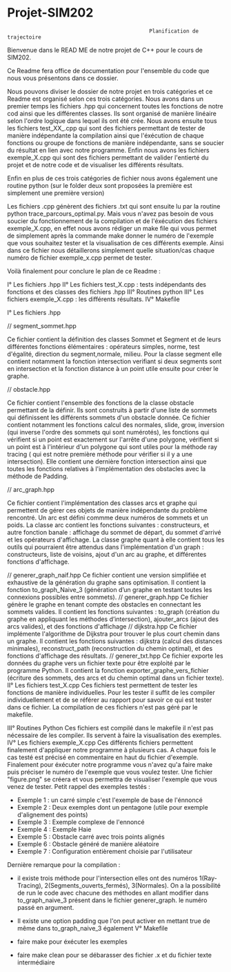 # Projet-SIM202
                                                  Planification de trajectoire   
Bienvenue dans le READ ME de notre projet de C++ pour le cours de SIM202.

Ce Readme fera office de documentation pour l'ensemble du code que nous vous présentons dans ce dossier. 

Nous pouvons diviser le dossier de notre projet en trois catégories et ce Readme est organisé selon ces trois catégories. Nous avons dans un premier temps les fichiers .hpp qui concernent toutes les fonctions de notre cod ainsi que les différentes classes. Ils sont organisé de manière linéaire selon l'ordre logique dans lequel ils ont été crée. Nous avons ensuite tous les fichiers test_XX_.cpp qui sont des fichiers permettant de tester de manière indépendante la compilation ainsi que l'éxécution de chaque fonctions ou groupe de fonctions de manière indépendante, sans se soucier du résultat en lien avec notre programme. Enfin nous avons les fichiers exemple_X.cpp qui sont des fichiers permettant de valider l'entierté du projet et de notre code et de visualiser les différents résultats. 

Enfin en plus de ces trois catégories de fichier nous avons également une routine python (sur le folder deux sont proposées la première est simplement une première version) 

Les fichiers .cpp génèrent des fichiers .txt qui sont ensuite lu par la routine python trace_parcours_optimal.py. Mais vous n'avez pas besoin de vous soucier du fonctionnement de la compilation et de l'éxécution des fichiers exemple_X.cpp, en effet nous avons rédiger un make file qui vous permet de simplement après la commande make donner le numéro de l'exemple que vous souhaitez tester et la visualisation de ces différents exemple. Ainsi dans ce fichier nous détaillerons simplement quelle situation/cas chaque numéro de fichier exemple_x.cpp permet de tester. 

Voilà finalement pour conclure le plan de ce Readme : 

I° Les fichiers .hpp
II° Les fichiers test_X.cpp : tests indépendants des fonctions et des classes des fichiers .hpp
III° Routines python
III° Les fichiers exemple_X.cpp : les différents résultats.
IV° Makefile 


I° Les fichiers .hpp 

// segment_sommet.hpp 

Ce fichier contient la définition des classes Sommet et Segment et de leurs différentes fonctions élémentaires : opérateurs simples, norme, test d'égalité, direction du segment,normale, milieu. Pour la classe segment elle contient notamment la fonction intersection verifiant si deux segments sont en intersection et la fonction distance à un point utile ensuite pour créer le graphe. 

// obstacle.hpp 

Ce fichier contient l'ensemble des fonctions de la classe obstacle permettant de la définir. Ils sont construits à partir d'une liste de sommets qui définissent les différents sommets d'un obstacle donnée. Ce fichier contient notamment les fonctions calcul des normales, slide, grow, inversion (qui inverse l'ordre des sommets qui sont numérotés), les fonctions qui vérifient si un point est exactement sur l'arrête d'une polygone, vérifient si un point est à l'intérieur d'un polygone qui sont utiles pour la méthode ray tracing ( qui est notre première méthode pour vérifier si il y a une intersection). Elle contient une dernière fonction intersection ainsi que toutes les fonctions relatives à l'implémentation des obstacles avec la méthode de Padding. 

// arc_graph.hpp 

Ce fichier contient l'implémentation des classes arcs et graphe qui permettent de gérer ces objets de manière indépendante du problème rencontré. Un arc est défini commme deux numéros de sommets et un poids. 
La classe arc contient les fonctions suivantes : constructeurs, et autre fonction banale : affichage du sommet de départ, du sommet d'arrivé et les opérateurs d'affichage. 
La classe graphe quant à elle contient tous les outils qui pourraient être attendus dans l'implémentation d'un graph : constructeurs, liste de voisins, ajout d'un arc au graphe, et différentes fonctions d'affichage. 

// generer_graph_naif.hpp
Ce fichier contient une version simplifiée et exhaustive de la génération du graphe sans optimisation. Il contient la fonction to_graph_Naive_3 (génération d’un graphe en testant toutes les connexions possibles entre sommets).
// generer_graph.hpp
Ce fichier génère le graphe en tenant compte des obstacles en connectant les sommets valides. Il contient les fonctions suivantes : to_graph (création du graphe en appliquant les méthodes d’intersection), ajouter_arcs (ajout des arcs valides), et des fonctions d'affichage
// dijkstra.hpp 
Ce fichier implémente l'algorithme de Dijkstra pour trouver le plus court chemin dans un graphe. Il contient les fonctions suivantes : dijkstra (calcul des distances minimales), reconstruct_path (reconstruction du chemin optimal), et des fonctions d'affichage des résultats.
// generer_txt.hpp
Ce fichier exporte les données du graphe vers un fichier texte pour être exploité par le programme Python. Il contient la fonction exporter_graphe_vers_fichier (écriture des sommets, des arcs et du chemin optimal dans un fichier texte).
II° Les fichiers test_X.cpp
Ces fichiers test permettent de tester les fonctions de manière individuelles. Pour les tester il suffit de les compiler individuellement et de se référer au rapport pour savoir ce qui est tester dans ce fichier. La compilation de ces fichiers n'est pas géré par le makefile. 

III° Routines Python
Ces fichiers est compilé dans le makefile il n'est pas nécessaire de les compiler. Ils servent à faire la visualisation des exemples. 
IV° Les fichiers exemple_X.cpp
Ces différents fichiers permettent finalement d'appliquer notre programme à plusieurs cas. A chaque fois le cas testé est précisé en commentaire en haut du fichier d'exemple. 
Finalement pour éxécuter notre programme vous n'avez qu'a faire make puis préciser le numéro de l'exemple que vous voulez tester. Une fichier "figure.png" se créera et vous permettra de visualiser l'exemple que vous venez de tester. 
Petit rappel des exemples testés : 

- Exemple 1 : un carré simple c'est l'exemple de base de l'énnoncé
- Exemple 2 :  Deux exemples dont un pentagone (utile pour exemple d'alignement des points)
- Exemple 3 : Exemple complexe de l'ennoncé
- Exemple 4 : Exemple Haie 
- Exemple 5 : Obstacle carré avec trois points alignés 
- Exemple 6 : Obstacle généré de manière aléatoire
- Exemple 7 : Configuration entièrement choisie par l'utilisateur

Dernière remarque pour la compilation : 

- il existe trois méthode pour l'intersection elles ont des numéros  1(Ray-Tracing), 2(Segments_ouverts_fermés), 3(Normales). On a la possibilité de run le code avec chacune des méthodes en allant modifier dans to_graph_naive_3  présent dans le fichier generer_graph. le numéro passé en argument.
- Il existe une option padding que l'on peut activer en mettant true de même dans to_graph_naive_3 également
V° Makefile


- faire make pour éxécuter les exemples
- faire make clean pour se débarasser des fichier .x et du fichier texte intermédiaire
